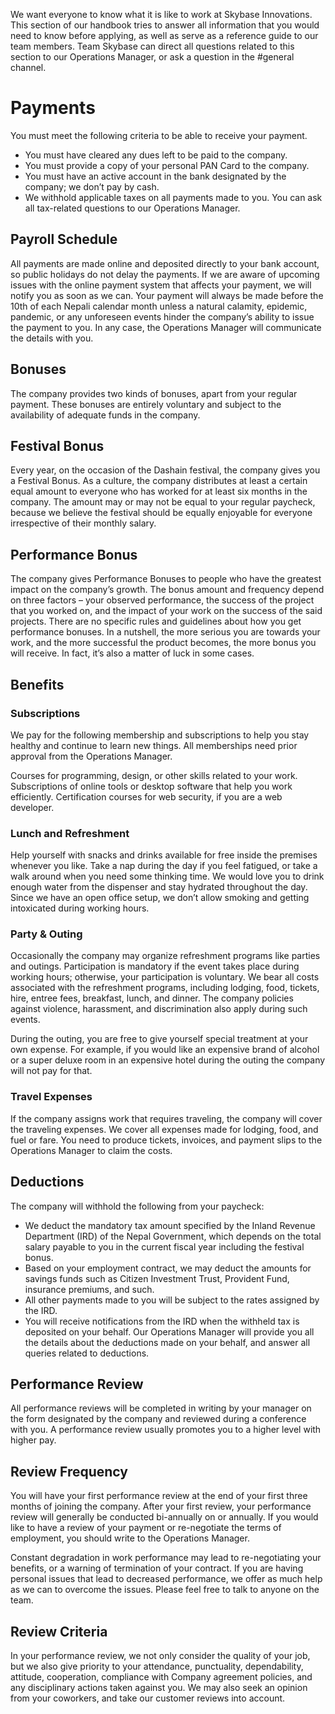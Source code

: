 We want everyone to know what it is like to work at Skybase Innovations. This section of our handbook tries to answer all information that you would need to know before applying, as well as serve as a reference guide to our team members. Team Skybase can direct all questions related to this section to our Operations Manager, or ask a question in the #general channel.

# Payments
You must meet the following criteria to be able to receive your payment.

- You must have cleared any dues left to be paid to the company.
- You must provide a copy of your personal PAN Card to the company.
- You must have an active account in the bank designated by the company; we don’t pay by cash.
- We withhold applicable taxes on all payments made to you. You can ask all tax-related questions to our Operations Manager.

## Payroll Schedule
All payments are made online and deposited directly to your bank account, so public holidays do not delay the payments. If we are aware of upcoming issues with the online payment system that affects your payment, we will notify you as soon as we can. Your payment will always be made before the 10th of each Nepali calendar month unless a natural calamity, epidemic, pandemic, or any unforeseen events hinder the company’s ability to issue the payment to you. In any case, the Operations Manager will communicate the details with you.

## Bonuses
The company provides two kinds of bonuses, apart from your regular payment. These bonuses are entirely voluntary and subject to the availability of adequate funds in the company.

## Festival Bonus
Every year, on the occasion of the Dashain festival, the company gives you a Festival Bonus. As a culture, the company distributes at least a certain equal amount to everyone who has worked for at least six months in the company. The amount may or may not be equal to your regular paycheck, because we believe the festival should be equally enjoyable for everyone irrespective of their monthly salary.

## Performance Bonus
The company gives Performance Bonuses to people who have the greatest impact on the company’s growth. The bonus amount and frequency depend on three factors – your observed performance, the success of the project that you worked on, and the impact of your work on the success of the said projects. There are no specific rules and guidelines about how you get performance bonuses. In a nutshell, the more serious you are towards your work, and the more successful the product becomes, the more bonus you will receive. In fact, it’s also a matter of luck in some cases.

## Benefits

### Subscriptions
We pay for the following membership and subscriptions to help you stay healthy and continue to learn new things. All memberships need prior approval from the Operations Manager.

Courses for programming, design, or other skills related to your work.
Subscriptions of online tools or desktop software that help you work efficiently.
Certification courses for web security, if you are a web developer.

### Lunch and Refreshment
Help yourself with snacks and drinks available for free inside the premises whenever you like. Take a nap during the day if you feel fatigued, or take a walk around when you need some thinking time. We would love you to drink enough water from the dispenser and stay hydrated throughout the day. Since we have an open office setup, we don’t allow smoking and getting intoxicated during working hours.

### Party & Outing
Occasionally the company may organize refreshment programs like parties and outings. Participation is mandatory if the event takes place during working hours; otherwise, your participation is voluntary. We bear all costs associated with the refreshment programs, including lodging, food, tickets, hire, entree fees, breakfast, lunch, and dinner. The company policies against violence, harassment, and discrimination also apply during such events.

During the outing, you are free to give yourself special treatment at your own expense. For example, if you would like an expensive brand of alcohol or a super deluxe room in an expensive hotel during the outing the company will not pay for that.

### Travel Expenses
If the company assigns work that requires traveling, the company will cover the traveling expenses. We cover all expenses made for lodging, food, and fuel or fare. You need to produce tickets, invoices, and payment slips to the Operations Manager to claim the costs.

## Deductions
The company will withhold the following from your paycheck:

- We deduct the mandatory tax amount specified by the Inland Revenue Department (IRD) of the Nepal Government, which depends on the total salary payable to you in the current fiscal year including the festival bonus.
- Based on your employment contract, we may deduct the amounts for savings funds such as Citizen Investment Trust, Provident Fund, insurance premiums, and such.
- All other payments made to you will be subject to the rates assigned by the IRD.
- You will receive notifications from the IRD when the withheld tax is deposited on your behalf.
Our Operations Manager will provide you all the details about the deductions made on your behalf, and answer all queries related to deductions.

## Performance Review
All performance reviews will be completed in writing by your manager on the form designated by the company and reviewed during a conference with you. A performance review usually promotes you to a higher level with higher pay.

## Review Frequency
You will have your first performance review at the end of your first three months of joining the company. After your first review, your performance review will generally be conducted bi-annually on or annually. If you would like to have a review of your payment or re-negotiate the terms of employment, you should write to the Operations Manager.

Constant degradation in work performance may lead to re-negotiating your benefits, or a warning of termination of your contract. If you are having personal issues that lead to decreased performance, we offer as much help as we can to overcome the issues. Please feel free to talk to anyone on the team.

## Review Criteria
In your performance review, we not only consider the quality of your job, but we also give priority to your attendance, punctuality, dependability, attitude, cooperation, compliance with Company agreement policies, and any disciplinary actions taken against you. We may also seek an opinion from your coworkers, and take our customer reviews into account.
